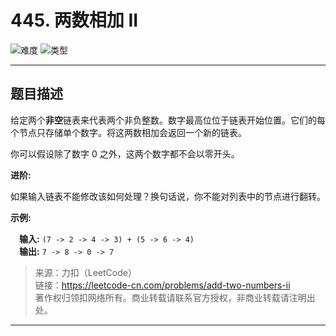 # 445. 两数相加 II

![难度](https://img.shields.io/badge/难度-中等-f0ad4e.svg?logo=leetcode&style=flat)  ![类型](https://img.shields.io/badge/类型-链表-violet.svg?style=flat)

---

## 题目描述

给定两个**非空**链表来代表两个非负整数。数字最高位位于链表开始位置。它们的每个节点只存储单个数字。将这两数相加会返回一个新的链表。

你可以假设除了数字 0 之外，这两个数字都不会以零开头。

**进阶:**

如果输入链表不能修改该如何处理？换句话说，你不能对列表中的节点进行翻转。

**示例:**

&emsp;**输入:** `(7 -> 2 -> 4 -> 3) + (5 -> 6 -> 4)`  
&emsp;**输出:** `7 -> 8 -> 0 -> 7`

> 来源：力扣（LeetCode）  
> 链接：https://leetcode-cn.com/problems/add-two-numbers-ii  
> 著作权归领扣网络所有。商业转载请联系官方授权，非商业转载请注明出处。  

---
